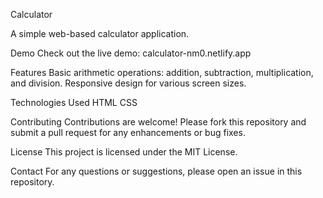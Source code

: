 Calculator

A simple web-based calculator application.

Demo
Check out the live demo: calculator-nm0.netlify.app

Features
Basic arithmetic operations: addition, subtraction, multiplication, and division.
Responsive design for various screen sizes.

Technologies Used
HTML
CSS


Contributing
Contributions are welcome! Please fork this repository and submit a pull request for any enhancements or bug fixes.

License
This project is licensed under the MIT License.

Contact
For any questions or suggestions, please open an issue in this repository.
